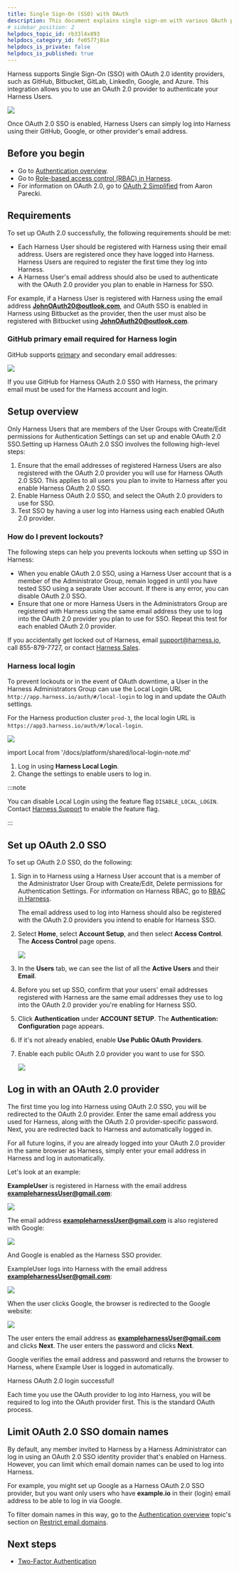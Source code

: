 ```yaml
---
title: Single Sign-On (SSO) with OAuth
description: This document explains single sign-on with various OAuth providers.
# sidebar_position: 2
helpdocs_topic_id: rb33l4x893
helpdocs_category_id: fe0577j8ie
helpdocs_is_private: false
helpdocs_is_published: true
---
```


Harness supports Single Sign-On (SSO) with OAuth 2.0 identity providers, such as GitHub, Bitbucket, GitLab, LinkedIn, Google, and Azure. This integration allows you to use an OAuth 2.0 provider to authenticate your Harness Users.

![](./static/single-sign-on-sso-with-oauth-119.png)

Once OAuth 2.0 SSO is enabled, Harness Users can simply log into Harness using their GitHub, Google, or other provider's email address.

## Before you begin

* Go to [Authentication overview](/docs/platform/Authentication/authentication-overview).
* Go to [Role-based access control (RBAC) in Harness](/docs/platform/role-based-access-control/rbac-in-harness).
* For information on OAuth 2.0, go to [OAuth 2 Simplified](https://aaronparecki.com/oauth-2-simplified/) from Aaron Parecki.

## Requirements

To set up OAuth 2.0 successfully, the following requirements should be met:

* Each Harness User should be registered with Harness using their email address. Users are registered once they have logged into Harness. Harness Users are required to register the first time they log into Harness.
* A Harness User's email address should also be used to authenticate with the OAuth 2.0 provider you plan to enable in Harness for SSO.

For example, if a Harness User is registered with Harness using the email address **JohnOAuth20@outlook.com**, and OAuth SSO is enabled in Harness using Bitbucket as the provider, then the user must also be registered with Bitbucket using **JohnOAuth20@outlook.com**.

### GitHub primary email required for Harness login

GitHub supports [primary](https://docs.github.com/en/github/setting-up-and-managing-your-github-user-account/managing-email-preferences/changing-your-primary-email-address) and secondary email addresses:

![](./static/single-sign-on-sso-with-oauth-120.png)

If you use GitHub for Harness OAuth 2.0 SSO with Harness, the primary email must be used for the Harness account and login.

## Setup overview

Only Harness Users that are members of the User Groups with Create/Edit permissions for Authentication Settings can set up and enable OAuth 2.0 SSO.Setting up Harness OAuth 2.0 SSO involves the following high-level steps:

1. Ensure that the email addresses of registered Harness Users are also registered with the OAuth 2.0 provider you will use for Harness OAuth 2.0 SSO. This applies to all users you plan to invite to Harness after you enable Harness OAuth 2.0 SSO.
2. Enable Harness OAuth 2.0 SSO, and select the OAuth 2.0 providers to use for SSO.
3. Test SSO by having a user log into Harness using each enabled OAuth 2.0 provider.

### How do I prevent lockouts?

The following steps can help you prevents lockouts when setting up SSO in Harness:

* When you enable OAuth 2.0 SSO, using a Harness User account that is a member of the Administrator Group, remain logged in until you have tested SSO using a separate User account. If there is any error, you can disable OAuth 2.0 SSO.
* Ensure that one or more Harness Users in the Administrators Group are registered with Harness using the same email address they use to log into the OAuth 2.0 provider you plan to use for SSO. Repeat this test for each enabled OAuth 2.0 provider.

If you accidentally get locked out of Harness, email [support@harness.io](mailto:support@harness.io), call 855-879-7727, or contact [Harness Sales](https://harness.io/company/contact-sales).

### Harness local login

To prevent lockouts or in the event of OAuth downtime, a User in the Harness Administrators Group can use the Local Login URL `http://app.harness.io/auth/#/local-login` to log in and update the OAuth settings.

For the Harness production cluster `prod-3`, the local login URL is `https://app3.harness.io/auth/#/local-login`.

![](./static/single-sign-on-sso-with-oauth-121.png)

import Local from '/docs/platform/shared/local-login-note.md'

<Local />

1. Log in using **Harness Local Login**.
2. Change the settings to enable users to log in.

:::note

You can disable Local Login using the feature flag `DISABLE_LOCAL_LOGIN`. Contact [Harness Support](mailto:support@harness.io) to enable the feature flag.

:::

## Set up OAuth 2.0 SSO

To set up OAuth 2.0 SSO, do the following:

1. Sign in to Harness using a Harness User account that is a member of the Administrator User Group with Create/Edit, Delete permissions for Authentication Settings. For information on Harness RBAC, go to [RBAC in Harness](/docs/platform/role-based-access-control/rbac-in-harness).  
  
   The email address used to log into Harness should also be registered with the OAuth 2.0 providers you intend to enable for Harness SSO.

2. Select **Home**, select **Account Setup**, and then select **Access Control**. The **Access Control** page opens.
   
   ![](./static/single-sign-on-sso-with-oauth-122.png)

3. In the **Users** tab, we can see the list of all the **Active Users** and their **Email**.
4. Before you set up SSO, confirm that your users' email addresses registered with Harness are the same email addresses they use to log into the OAuth 2.0 provider you're enabling for Harness SSO.
5. Click **Authentication** under **ACCOUNT SETUP**. The **Authentication: Configuration** page appears.
6. If it's not already enabled, enable **Use Public OAuth Providers**.
7. Enable each public OAuth 2.0 provider you want to use for SSO.

   ![](./static/single-sign-on-sso-with-oauth-123.png)


## Log in with an OAuth 2.0 provider

The first time you log into Harness using OAuth 2.0 SSO, you will be redirected to the OAuth 2.0 provider. Enter the same email address you used for Harness, along with the OAuth 2.0 provider-specific password. Next, you are redirected back to Harness and automatically logged in.

For all future logins, if you are already logged into your OAuth 2.0 provider in the same browser as Harness, simply enter your email address in Harness and log in automatically.

Let's look at an example:

**ExampleUser** is registered in Harness with the email address **exampleharnessUser@gmail.com**:

![](./static/single-sign-on-sso-with-oauth-124.png)

The email address **exampleharnessUser@gmail.com** is also registered with Google:

![](./static/single-sign-on-sso-with-oauth-125.png)

And Google is enabled as the Harness SSO provider.

ExampleUser logs into Harness with the email address **exampleharnessUser@gmail.com**:

![](./static/single-sign-on-sso-with-oauth-126.png)

When the user clicks Google, the browser is redirected to the Google website:

![](./static/single-sign-on-sso-with-oauth-127.png)

The user enters the email address as **exampleharnessUser@gmail.com** and clicks **Next**. The user enters the password and clicks **Next**.

Google verifies the email address and password and returns the browser to Harness, where Example User is logged in automatically.

Harness OAuth 2.0 login successful!

Each time you use the OAuth provider to log into Harness, you will be required to log into the OAuth provider first. This is the standard OAuth process.

## Limit OAuth 2.0 SSO domain names

By default, any member invited to Harness by a Harness Administrator can log in using an OAuth 2.0 SSO identity provider that's enabled on Harness. However, you can limit which email domain names can be used to log into Harness.

For example, you might set up Google as a Harness OAuth 2.0 SSO provider, but you want only users who have **example.io** in their (login) email address to be able to log in via Google.

To filter domain names in this way, go to the [Authentication overview](../authentication/authentication-overview.md) topic's section on [Restrict email domains](../authentication/authentication-overview.md#restrict-email-domains).

## Next steps

* [Two-Factor Authentication](../authentication/two-factor-authentication.md)


